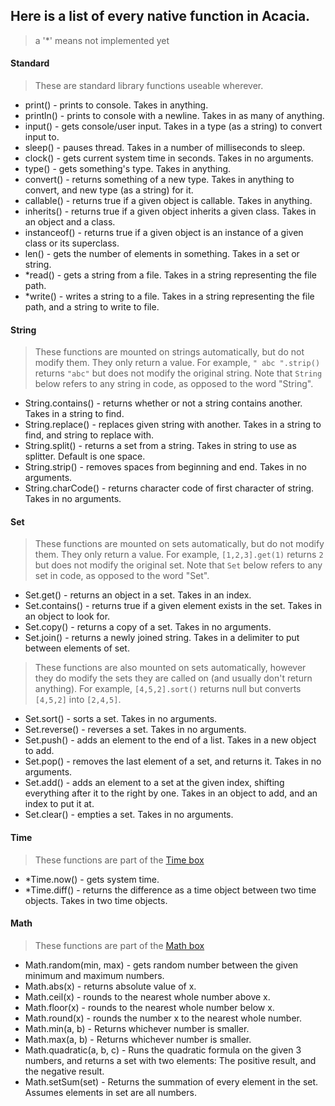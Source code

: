 ## Here is a list of every native function in Acacia.
> a '*' means not implemented yet

#### Standard
>These are standard library functions useable wherever.
* print() - prints to console. Takes in anything. 
* println() - prints to console with a newline. Takes in as many of anything. 
* input() - gets console/user input. Takes in a type (as a string) to convert input to. 
* sleep() - pauses thread. Takes in a number of milliseconds to sleep.
* clock() - gets current system time in seconds. Takes in no arguments.
* type() - gets something's type. Takes in anything. 
* convert() - returns something of a new type. Takes in anything to convert, and new type (as a string) for it.
* callable() - returns true if a given object is callable. Takes in anything. 
* inherits() - returns true if a given object inherits a given class. Takes in an object and a class.
* instanceof() - returns true if a given object is an instance of a given class or its superclass.
* len() - gets the number of elements in something. Takes in a set or string.
* *read() - gets a string from a file. Takes in a string representing the file path.
* *write() - writes a string to a file. Takes in a string representing the file path, and a string to write to file.

#### String
>These functions are mounted on strings automatically, but do not modify them. They only return a value. For example, `" abc ".strip()` returns `"abc"` but does not modify the original string. Note that `String` below refers to any string in code, as opposed to the word "String".
* String.contains() - returns whether or not a string contains another. Takes in a string to find.
* String.replace() - replaces given string with another. Takes in a string to find, and string to replace with.
* String.split() - returns a set from a string. Takes in string to use as splitter. Default is one space.
* String.strip() - removes spaces from beginning and end. Takes in no arguments.
* String.charCode() - returns character code of first character of string. Takes in no arguments.

#### Set
>These functions are mounted on sets automatically, but do not modify them. They only return a value. For example, `[1,2,3].get(1)` returns `2` but does not modify the original set. Note that `Set` below refers to any set in code, as opposed to the word "Set".
* Set.get() - returns an object in a set. Takes in an index.
* Set.contains() - returns true if a given element exists in the set. Takes in an object to look for.
* Set.copy() - returns a copy of a set. Takes in no arguments.
* Set.join() - returns a newly joined string. Takes in a delimiter to put between elements of set.
>These functions are also mounted on sets automatically, however they do modify the sets they are called on (and usually don't return anything). For example, `[4,5,2].sort()` returns null but converts `[4,5,2]` into `[2,4,5]`.
* Set.sort() - sorts a set. Takes in no arguments.
* Set.reverse() - reverses a set. Takes in no arguments.
* Set.push() - adds an element to the end of a list. Takes in a new object to add.
* Set.pop() - removes the last element of a set, and returns it. Takes in no arguments.
* Set.add() - adds an element to a set at the given index, shifting everything after it to the right by one. Takes in an object to add, and an index to put it at.
* Set.clear() - empties a set. Takes in no arguments.

#### Time
>These functions are part of the [Time box]()
* *Time.now() - gets system time.
* *Time.diff() - returns the difference as a time object between two time objects. Takes in two time objects.

#### Math
>These functions are part of the [Math box]()
* Math.random(min, max) - gets random number between the given minimum and maximum numbers.
* Math.abs(x) - returns absolute value of x.
* Math.ceil(x) - rounds to the nearest whole number above x.
* Math.floor(x) - rounds to the nearest whole number below x.
* Math.round(x) - rounds the number x to the nearest whole number.
* Math.min(a, b) - Returns whichever number is smaller.
* Math.max(a, b) - Returns whichever number is smaller.
* Math.quadratic(a, b, c) - Runs the quadratic formula on the given 3 numbers, and returns a set with two elements: The positive result, and the negative result.
* Math.setSum(set) - Returns the summation of every element in the set. Assumes elements in set are all numbers.
